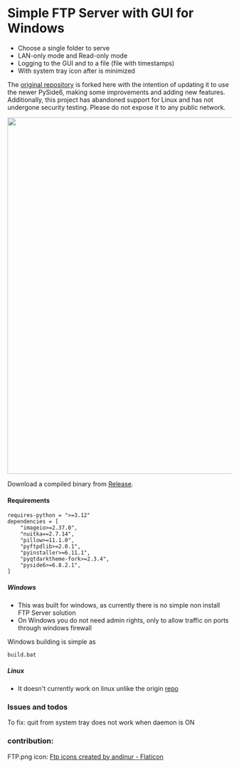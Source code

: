 # Simple FTP Server with GUI for Windows
- Choose a single folder to serve
- LAN-only mode and Read-only mode
- Logging to the GUI and to a file (file with timestamps)
- With system tray icon after is minimized

The [original repository](https://github.com/ghostersk/ftp-server-gui) is forked here with the intention of updating it to use the newer PySide6, making some improvements and adding new features. Additionally, this project has abandoned support for Linux and has not undergone security testing. Please do not expose it to any public network.

<img width="800" height="auto" alt="" src="https://github.com/user-attachments/assets/6cb4e5bf-9bdc-4af1-97c7-9fd8779b5dae" />

Download a compiled binary from [Release](https://github.com/puff-dayo/ftp-server-gui/releases).

#### Requirements
```
requires-python = ">=3.12"
dependencies = [
    "imageio>=2.37.0",
    "nuitka==2.7.14",
    "pillow>=11.1.0",
    "pyftpdlib>=2.0.1",
    "pyinstaller>=6.11.1",
    "pyqtdarktheme-fork>=2.3.4",
    "pyside6>=6.8.2.1",
]
```

##### Windows
- This was built for windows, as currently there is no simple non install FTP Server solution
- On Windows you do not need admin rights, only to allow traffic on ports through windows firewall

Windows building is simple as

`build.bat`

##### Linux
- It doesn't currently work on linux unlike the origin [repo](https://github.com/ghostersk/ftp-server-gui)


### Issues and todos
To fix: quit from system tray does not work when daemon is ON

### contribution:
FTP.png icon: <a href="https://www.flaticon.com/free-icons/ftp" title="ftp icons">Ftp icons created by andinur - Flaticon</a>
